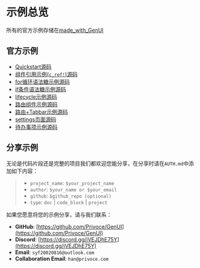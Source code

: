 # 示例总览

所有的官方示例存储在[made_with_GenUI](https://github.com/Privoce/made_with_GenUI/)

## 官方示例

- [Quickstart源码](https://github.com/Privoce/made_with_GenUI/tree/main/tests/quickstart)
- [组件引用示例(`c_ref!`)源码](https://github.com/Privoce/made_with_GenUI/tree/main/tests/c_ref)
- [for循环语法糖示例源码](https://github.com/Privoce/made_with_GenUI/tree/main/tests/for_sugar)
- [if条件语法糖示例源码](https://github.com/Privoce/made_with_GenUI/tree/main/tests/if_sugar)
- [lifecycle示例源码](https://github.com/Privoce/made_with_GenUI/tree/main/tests/lifecycle)
- [路由组件示例源码](https://github.com/Privoce/made_with_GenUI/tree/main/tests/router)
- [路由+Tabbar示例源码](https://github.com/Privoce/made_with_GenUI/tree/main/tests/router_tabbar)
- [settings页面源码](https://github.com/Privoce/made_with_GenUI/blob/main/tests/settings/views/home.gen)
- [待办事项示例源码](https://github.com/Privoce/made_with_GenUI/blob/main/tests/todo)

## 分享示例

无论是代码片段还是完整的项目我们都欢迎您能分享，在分享时请在`AUTH.md`中添加如下内容：

> - `project_name`: `$your_project_name`
> - `author`: `$your_name or $your_email`
> - `github`: `$github_repo (optional)`
> - `type`: `doc` | `code_block` | `project`

如果您愿意将您的示例分享，请与我们联系：

- **GitHub**: [https://github.com/Privoce/GenUI](https://github.com/Privoce/GenUI)
- **Discord**: [https://discord.gg/jVEJDhE75Y](https://discord.gg/jVEJDhE75Y)
- **Email**: `syf20020816@outlook.com`
- **Collaboration Email**: `han@privoce.com`
